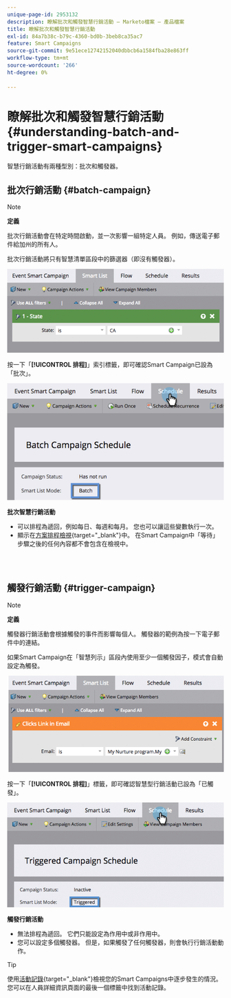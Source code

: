 ```yaml
---
unique-page-id: 2953132
description: 瞭解批次和觸發智慧行銷活動 — Marketo檔案 — 產品檔案
title: 瞭解批次和觸發智慧行銷活動
exl-id: 84a7b38c-b79c-4360-bd0b-3beb8ca35ac7
feature: Smart Campaigns
source-git-commit: 9e51ece12742152040dbbcb6a1584fba28e863ff
workflow-type: tm+mt
source-wordcount: '266'
ht-degree: 0%

---
```


# 瞭解批次和觸發智慧行銷活動 {#understanding-batch-and-trigger-smart-campaigns}

智慧行銷活動有兩種型別：批次和觸發器。

## 批次行銷活動 {#batch-campaign}

>[!NOTE]
>
>**定義**
>
>批次行銷活動會在特定時間啟動，並一次影響一組特定人員。 例如，傳送電子郵件給加州的所有人。

批次行銷活動將只有智慧清單區段中的篩選器（即沒有觸發器）。

![](assets/understanding-batch-and-trigger-smart-campaigns-1.png)

按一下「**[!UICONTROL 排程]**」索引標籤，即可確認Smart Campaign已設為「批次」。

![](assets/understanding-batch-and-trigger-smart-campaigns-2.png)

**批次智慧行銷活動**

* 可以排程為遞回，例如每日、每週和每月。 您也可以讓這些變數執行一次。
* 顯示在[方案排程檢視](/help/marketo/product-docs/core-marketo-concepts/programs/program-schedule-view/navigating-the-program-schedule-view.md){target="_blank"}中。 在Smart Campaign中「等待」步驟之後的任何內容都不會包含在檢視中。

<br> 

## 觸發行銷活動 {#trigger-campaign}

>[!NOTE]
>
>**定義**
>
>觸發器行銷活動會根據觸發的事件而影響每個人。 觸發器的範例為按一下電子郵件中的連結。

如果Smart Campaign在「智慧列示」區段內使用至少一個觸發因子，模式會自動設定為觸發。

![](assets/understanding-batch-and-trigger-smart-campaigns-3.png)

按一下「**[!UICONTROL 排程]**」標籤，即可確認智慧型行銷活動已設為「已觸發」。

![](assets/understanding-batch-and-trigger-smart-campaigns-4.png)

**觸發行銷活動**

* 無法排程為遞回。 它們只能設定為作用中或非作用中。
* 您可以設定多個觸發器。 但是，如果觸發了任何觸發器，則會執行行銷活動動作。

>[!TIP]
>
>使用[活動記錄](/help/marketo/product-docs/core-marketo-concepts/smart-lists-and-static-lists/managing-people-in-smart-lists/locate-the-activity-log-for-a-person.md){target="_blank"}檢視您的Smart Campaigns中逐步發生的情況。 您可以在人員詳細資訊頁面的最後一個標籤中找到活動記錄。
